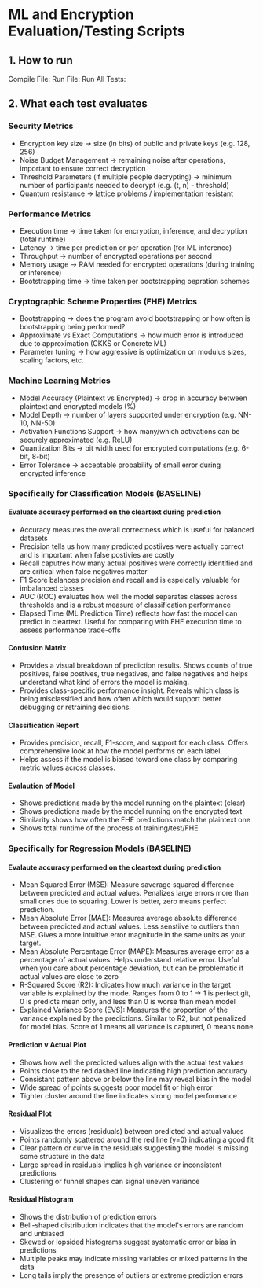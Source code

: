 # ML and Encryption Evaluation/Testing Scripts

## 1. How to run

Compile File:
Run File:
Run All Tests:

## 2. What each test evaluates

### Security Metrics

- Encryption key size -> size (in bits) of public and private keys (e.g. 128, 256)
- Noise Budget Management -> remaining noise after operations, important to ensure correct decryption
- Threshold Parameters (if multiple people decrypting) -> minimum number of participants needed to decrypt (e.g. (t, n) - threshold)
- Quantum resistance -> lattice problems / implementation resistant

### Performance Metrics

- Execution time -> time taken for encryption, inference, and decryption (total runtime)
- Latency -> time per prediction or per operation (for ML inference)
- Throughput -> number of encrypted operations per second
- Memory usage -> RAM needed for encrypted operations (during training or inference)
- Bootstrapping time -> time taken per bootstrapping oepration schemes

### Cryptographic Scheme Properties (FHE) Metrics

- Bootstrapping -> does the program avoid bootstrapping or how often is bootstrapping being performed?
- Approximate vs Exact Computations -> how much error is introduced due to approximation (CKKS or Concrete ML)
- Parameter tuning -> how aggressive is optimization on modulus sizes, scaling factors, etc.

### Machine Learning Metrics

- Model Accuracy (Plaintext vs Encrypted) -> drop in accuracy between plaintext and encrypted models (%)
- Model Depth -> number of layers supported under encryption (e.g. NN-10, NN-50)
- Activation Functions Support -> how many/which activations can be securely approximated (e.g. ReLU)
- Quantization Bits -> bit width used for encrypted computations (e.g. 6-bit, 8-bit)
- Error Tolerance -> acceptable probability of small error during encrypted inference

### Specifically for Classification Models (BASELINE)

#### Evaluate accuracy performed on the cleartext during prediction

- Accuracy measures the overall correctness which is useful for balanced datasets
- Precision tells us how many predicted postiives were actually correct and is important when false postivies are costly
- Recall caputres how many actual positives were correctly identified and are critical when false negatives matter
- F1 Score balances precision and recall and is espeically valuable for imbalanced classes
- AUC (ROC) evaluates how well the model separates classes across thresholds and is a robust measure of classification performance
- Elapsed Time (ML Prediction Time) reflects how fast the model can predict in cleartext. Useful for comparing with FHE execution time to assess performance trade-offs

#### Confusion Matrix

- Provides a visual breakdown of prediction results. Shows counts of true positives, false postives, true negatives, and false negatives and helps understand what kind of errors the model is making.
- Provides class-specific performance insight. Reveals which class is being misclassified and how often which would support better debugging or retraining decisions.

#### Classification Report

- Provides precision, recall, F1-score, and support for each class. Offers comprehensive look at how the model performs on each label.
- Helps assess if the model is biased toward one class by comparing metric values across classes.

#### Evalaution of Model

- Shows predictions made by the model running on the plaintext (clear)
- Shows predictions made by the model running on the encrypted text
- Similarity shows how often the FHE predictions match the plaintext one
- Shows total runtime of the process of training/test/FHE

### Specifically for Regression Models (BASELINE)

#### Evalaute accuracy performed on the cleartext during prediction

- Mean Squared Error (MSE): Measure saverage squared difference between predicted and actual values. Penalizes large errors more than small ones due to squaring. Lower is better, zero means perfect prediction.
- Mean Absolute Error (MAE): Measures average absolute difference between predicted and actual values. Less senstiive to outliers than MSE. Gives a more intuitive error magnitude in the same units as your target.
- Mean Absolute Percentage Error (MAPE): Measures average error as a percentage of actual values. Helps understand relative error. Useful when you care about percentage deviation, but can be problematic if actual values are close to zero
- R-Squared Score (R2): Indicates how much variance in the target variable is explained by the mode. Ranges from 0 to 1 -> 1 is perfect git, 0 is predicts mean only, and less than 0 is worse than mean model
- Explained Variance Score (EVS): Measures the proportion of the variance explained by the predictions. Similar to R2, but not penalized for model bias. Score of 1 means all variance is captured, 0 means none.

#### Prediction v Actual Plot

- Shows how well the predicted values align with the actual test values
- Points close to the red dashed line indicating high prediction accuracy
- Consistant pattern above or below the line may reveal bias in the model
- Wide spread of points suggests poor model fit or high error
- Tighter cluster around the line indicates strong model performance

#### Residual Plot

- Visualizes the errors (residuals) between predicted and actual values
- Points randomly scattered around the red line (y=0) indicating a good fit
- Clear pattern or curve in the residuals suggesting the model is missing some structure in the data
- Large spread in residuals implies high variance or inconsistent predictions
- Clustering or funnel shapes can signal uneven variance

#### Residual Histogram

- Shows the distribution of prediction errors
- Bell-shaped distribution indicates that the model's errors are random and unbiased
- Skewed or lopsided histograms suggest systematic error or bias in predictions
- Multiple peaks may indicate missing variables or mixed patterns in the data
- Long tails imply the presence of outliers or extreme prediction errors
